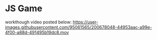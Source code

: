 # JS Game

workthough video posted below:
https://user-images.githubusercontent.com/95061565/200678048-44953aac-a99e-4f00-a88d-491495b19dc8.mov

